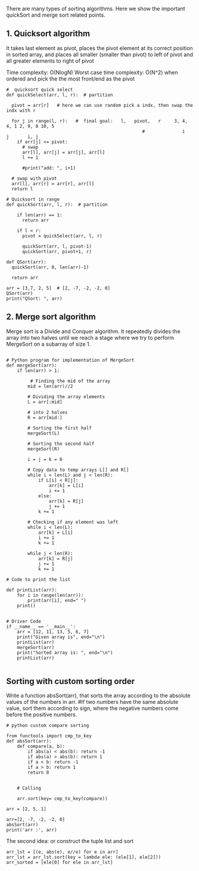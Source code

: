 
There are many types of sorting algorithms. Here we show the important quickSort and merge sort related points.


## 1. Quicksort algorithm
It takes last element as pivot, places the pivot element at its correct position in sorted array, and places all smaller (smaller than pivot) to left of pivot and all greater elements to right of pivot 

Time complexity: O(NlogN)
Worst case time complexity: O(N^2) when ordered and pick the the most front/end as the pivot

```
#  quicksort quick select
def quickSelect(arr, l, r):  # partition
  
  pivot = arr[r]   # here we can use random pick a indx, then swap the indx with r 
  
  for j in range(l, r):   #  final goal:   l,   pivot,   r     3, 4, 4, 1 2, 9, 8 10, 5
                                                   #              i        j       i, j 
    if arr[j] <= pivot:
      # swap
      arr[l], arr[j] = arr[j], arr[l]
      l += 1

      #print("add: ", i+1)
  
  # swap with pivot
  arr[l], arr[r] = arr[r], arr[l]
  return l

# Quicksort in range 
def quickSort(arr, l, r):  # partition
  
    if len(arr) == 1:
      return arr
    
    if l < r:
      pivot = quickSelect(arr, l, r)
      
      quickSort(arr, l, pivot-1)
      quickSort(arr, pivot+1, r)
    
def QSort(arr):
  quickSort(arr, 0, len(arr)-1)
  
  return arr

arr = [3,7, 2, 5]  # [2, -7, -2, -2, 0]
QSort(arr)
print("QSort: ", arr) 

```




## 2. Merge sort algorithm
Merge sort is a Divide and Conquer algorithm. It repeatedly divides the array into two halves until we reach a stage where we try to perform MergeSort on a subarray of size 1.

```

# Python program for implementation of MergeSort
def mergeSort(arr):
    if len(arr) > 1:
 
         # Finding the mid of the array
        mid = len(arr)//2
 
        # Dividing the array elements
        L = arr[:mid]
 
        # into 2 halves
        R = arr[mid:]
 
        # Sorting the first half
        mergeSort(L)
 
        # Sorting the second half
        mergeSort(R)
 
        i = j = k = 0
 
        # Copy data to temp arrays L[] and R[]
        while i < len(L) and j < len(R):
            if L[i] < R[j]:
                arr[k] = L[i]
                i += 1
            else:
                arr[k] = R[j]
                j += 1
            k += 1
 
        # Checking if any element was left
        while i < len(L):
            arr[k] = L[i]
            i += 1
            k += 1
 
        while j < len(R):
            arr[k] = R[j]
            j += 1
            k += 1
 
# Code to print the list
 
def printList(arr):
    for i in range(len(arr)):
        print(arr[i], end=" ")
    print()
 
 
# Driver Code
if __name__ == '__main__':
    arr = [12, 11, 13, 5, 6, 7]
    print("Given array is", end="\n")
    printList(arr)
    mergeSort(arr)
    print("Sorted array is: ", end="\n")
    printList(arr)


```

## Sorting with custom sorting order

Write a function absSort(arr), that sorts the array according to the absolute values of the numbers in arr.
#If two numbers have the same absolute value, sort them according to sign, where the negative numbers come before the positive numbers.

```
# python custom compare sorting

from functools import cmp_to_key
def absSort(arr):
    def compare(a, b):
        if abs(a) < abs(b): return -1
        if abs(a) > abs(b): return 1
        if a < b: return -1
        if a > b: return 1
        return 0


    # Calling
    
    arr.sort(key= cmp_to_key(compare))

arr = [2, 5, 1]

arr=[2, -7, -2, -2, 0]
absSort(arr)
print('arr :', arr)

```

The second idea: 
or construct the tuple list and sort

```
arr_lst = [(e, abs(e), e//e) for e in arr]
arr_lst = arr_lst.sort(key = lambda ele: (ele[1], ele[2]))
arr_sorted = [ele[0] for ele in arr_lst]

```